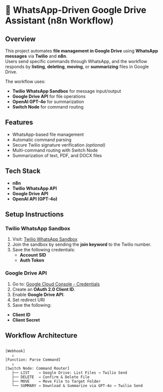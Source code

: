 # 📱 WhatsApp-Driven Google Drive Assistant (n8n Workflow)

##  Overview
This project automates **file management in Google Drive** using **WhatsApp messages** via **Twilio** and **n8n**.  
Users send specific commands through WhatsApp, and the workflow responds by **listing**, **deleting**, **moving**, or **summarizing** files in Google Drive.  

The workflow uses:
- **Twilio WhatsApp Sandbox** for message input/output
- **Google Drive API** for file operations
- **OpenAI GPT-4o** for summarization
- **Switch Node** for command routing

##  Features
-  WhatsApp-based file management
-  Automatic command parsing
-  Secure Twilio signature verification *(optional)*
-  Multi-command routing with Switch Node
-  Summarization of text, PDF, and DOCX files


## Tech Stack
- **n8n**
- **Twilio WhatsApp API**
- **Google Drive API**
- **OpenAI API (GPT-4o)**

 ##  Setup Instructions
### Twilio WhatsApp Sandbox
1. Visit: [Twilio WhatsApp Sandbox](https://www.twilio.com/console/sms/whatsapp/sandbox)
2. Join the sandbox by sending the **join keyword** to the Twilio number.
3. Save the following credentials:
   - **Account SID**
   - **Auth Token**



###  Google Drive API
1. Go to: [Google Cloud Console - Credentials](https://console.cloud.google.com/apis/credentials)
2. Create an **OAuth 2.0 Client ID**.
3. Enable **Google Drive API**.
4. Set redirect URI
5. Save the following:
- **Client ID**
- **Client Secret**



##  Workflow Architecture
```plaintext

[Webhook]
   ↓
[Function: Parse Command]
   ↓
[Switch Node: Command Router]
   ├── LIST    → Google Drive: List Files → Twilio Send
   ├── DELETE  → Confirm & Delete File
   ├── MOVE    → Move File to Target Folder
   └── SUMMARY → Download & Summarize via GPT-4o → Twilio Send



